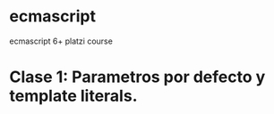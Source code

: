 # ecmascript
ecmascript 6+ platzi course


# Clase 1: Parametros por defecto y template literals.





